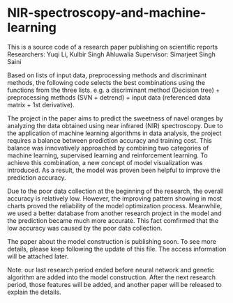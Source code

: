 # NIR-spectroscopy-and-machine-learning
This is a source code of a research paper publishing on scientific reports
Researchers: Yuqi Li, Kulbir Singh Ahluwalia
Supervisor: Simarjeet Singh Saini

Based on lists of input data, preprocessing methods and discriminant methods, the following code selects the best combinations using the functions from the three lists. e.g. a discriminant method (Decision tree) + preprocessing methods (SVN + detrend) + input data (referenced data matrix + 1st derivative).

The project in the paper aims to predict the sweetness of navel oranges by analyzing the data obtained using near infrared (NIR) spectroscopy. Due to the application of machine learning algorithms in data analysis, the project requires a balance between prediction accuracy and training cost. This balance was innovatively approached by combining two categories of machine learning, supervised learning and reinforcement learning. To achieve this combination, a new concept of model visualization was introduced. As a result, the model was proven been helpful to improve the prediction accuracy. 

Due to the poor data collection at the beginning of the research, the overall accuracy is relatively low. However, the improving pattern showing in most charts proved the reliability of the model optimization process. Meanwhile, we used a better database from another research project in the model and the prediction became much more accurate. This fact comfirmed that the low accuracy was caused by the poor data collection.

The paper about the model construction is publishing soon. To see more details, please keep following the update of this file. The access information will be attached later.

Note: our last research period ended before neural network and genetic algorithm are added into the model construction. After the next research period, those features will be added, and another paper will be released to explain the details.
